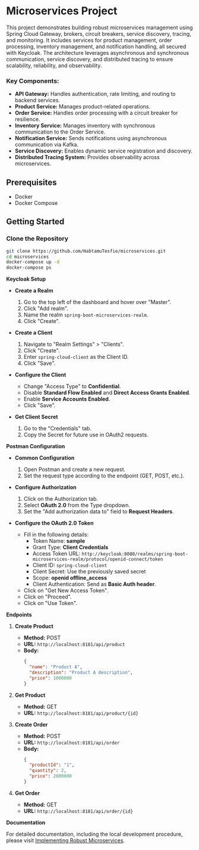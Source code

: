 # Microservices Project

This project demonstrates building robust microservices management using Spring Cloud Gateway, brokers, 
circuit breakers, service discovery, tracing, and monitoring. It includes services for product management, 
order processing, inventory management, and notification handling, all secured with Keycloak.
The architecture leverages asynchronous and synchronous communication, service discovery, and distributed tracing to 
ensure scalability, reliability, and observability.

### Key Components:
- **API Gateway:** Handles authentication, rate limiting, and routing to backend services.
- **Product Service:** Manages product-related operations.
- **Order Service:** Handles order processing with a circuit breaker for resilience.
- **Inventory Service:** Manages inventory with synchronous communication to the Order Service.
- **Notification Service:** Sends notifications using asynchronous communication via Kafka.
- **Service Discovery:** Enables dynamic service registration and discovery.
- **Distributed Tracing System:** Provides observability across microservices.

## Prerequisites

- Docker
- Docker Compose

## Getting Started

### Clone the Repository

```sh
git clone https://github.com/HabtamuTesfie/microservices.git
cd microservices
docker-compose up -d
docker-compose ps
```
**Keycloak Setup**

- **Create a Realm**
    1. Go to the top left of the dashboard and hover over "Master".
    2. Click "Add realm".
    3. Name the realm `spring-boot-microservices-realm`.
    4. Click "Create".

- **Create a Client**
    1. Navigate to "Realm Settings" > "Clients".
    2. Click "Create".
    3. Enter `spring-cloud-client` as the Client ID.
    4. Click "Save".

- **Configure the Client**
    - Change "Access Type" to **Confidential**.
    - Disable **Standard Flow Enabled** and **Direct Access Grants Enabled**.
    - Enable **Service Accounts Enabled**.
    - Click "Save".

- **Get Client Secret**
    1. Go to the "Credentials" tab.
    2. Copy the Secret for future use in OAuth2 requests.

**Postman Configuration**

- **Common Configuration**
    1. Open Postman and create a new request.
    2. Set the request type according to the endpoint (GET, POST, etc.).

- **Configure Authorization**
    1. Click on the Authorization tab.
    2. Select **OAuth 2.0** from the Type dropdown.
    3. Set the "Add authorization data to" field to **Request Headers**.

- **Configure the OAuth 2.0 Token**
    - Fill in the following details:
        - Token Name: **sample**
        - Grant Type: **Client Credentials**
        - Access Token URL: `http://keycloak:8080/realms/spring-boot-microservices-realm/protocol/openid-connect/token`
        - Client ID: `spring-cloud-client`
        - Client Secret: Use the previously saved secret
        - Scope: **openid offline_access**
        - Client Authentication: Send as **Basic Auth header**.
    - Click on "Get New Access Token".
    - Click on "Proceed".
    - Click on "Use Token".

**Endpoints**

1. **Create Product**
    - **Method:** POST
    - **URL:** `http://localhost:8181/api/product`
    - **Body:**
      ```json
      {
        "name": "Product A",
        "description": "Product A description",
        "price": 1000000
      }
      ```

2. **Get Product**
    - **Method:** GET
    - **URL:** `http://localhost:8181/api/product/{id}`

3. **Create Order**
    - **Method:** POST
    - **URL:** `http://localhost:8181/api/order`
    - **Body:**
      ```json
      {
        "productId": "1",
        "quantity": 2,
        "price": 2000000
      }
      ```

4. **Get Order**
    - **Method:** GET
    - **URL:** `http://localhost:8181/api/order/{id}`

**Documentation**

For detailed documentation, including the local development procedure, please visit [Implementing Robust Microservices](https://scalable-microservices-implementation.blogspot.com/2024/06/implementing-robust-microservices.html).

